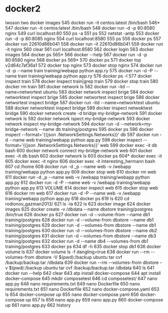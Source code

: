 # docker2
lwsson two
 docker images
545  docker run -it centos:latest /bin/bash
546*
547  docker run -it centos:latest /bin/bash
548  docker run -d -p 80:8580 nginx
549  curl localhost:80
550  ps -a
551  ps
552  netstat -antp
553  docker run -d -p 80:8085 nginx
554  curl localhost:8580
555  ps
556  docker ps
557  docker run 22610d86b041
558  docker run -it 22610d86b041
559  docker run -it nginx
560  clear
561  curl localhost:8580
562  docker login
563  docker images
564  docker ps
565*
  566  docker --help
  567  docker run -d -p 80:8580 nginx
  568  docker ps
  569*
  570  docker ps
  571  docker top v2d64c7af36a1
  572  docker top nginx
  573  docker stop nginx
  574  docker run -d -p --name train training/webapp python app.ry
  575  docker run -d -P --name train training/webapp python app.ry
  576  docker ps -l
  577  docker inspect train
  578  docker inspect train|grep train
  579  docker stop train
  580  docker rm train
  581  docker network ls
  582  docker run -itd --name=networtest ubuntu
  583  docker network inspect brige
  584  docker networktest inspect brige
  585  docker networtest inspect brige
  586  docker networtest inspect bridge
  587  docker run -itd --name=networktest ubuntu
  588  docker networktest inspect bridge
  589  docker inspect netwoktwst bridge
  590  docker network create -d bridge my-bridge-network
  591  docker network ls
  592  docker network ispect my-bridge-network
  593  docker network inspect my-bridge-network
  594  docker run -d --network=my-bridge-network --name db training/postgres
  595  docker ps
  596  docker inspect --format='{{json .NetworkSettings.Networks}}'  db
  597  docker run -d --name web training/webapp python app.py
  598  docker inspect --format='{{json .NetworkSettings.Networks}}'  web
  599  docker exec -it db bash
  600  docker network connect my-bridge-network web
  601  docker exec -it db bash
  602  docker network ls
  603  docker ps
  604* docker exec -it
  605  docker exec -it nginx
  606  docker exec -it interesting_hermann bash
  607  cd /home
  608  docker run -d _p --name web -v /webapp training/webapp python app.py
  609  docker stop web
  610  docker rm web
  611  docker run -d _p --name web -v /webapp training/webapp python app.py
  612  docker run -d -P --name web -v /webapp training/webapp python app.py
  613  VOLUME
  614  docker inspect web
  615  docker stop web
  616  docker rm web
  617  docker run -d -P --name web -v /webapp training/webapp python app.py
  618  docker ps
  619  ls
  620  cd rodionov_gazman2013/
  621  ls -la
  622  ls
  623  docker image
  624  docker images
  625  docker create -v /dbdata --name dbstore training/postgres /bin/true
  626  docker ps
  627  docker run -d --volume-from --name db1 training/postgres
  628  docker run -d --volume-from dbstore --name db1 training/postgres
  629  docker run -d --volumes-from dbstore --name db1 training/postgres
  630  docker run -d --volumes-from dbstore --name db2 training/postgres
  631  docker run -d --volumes-from dbstore --name db3 training/postgres
  632  docker run -d --name db4 --volumes-from db1 training/postgres
  633  docker ps
  634  df -h
  635  docker stop db1
  636  docker volume ls
  637  docker volume ls -f dangling=true
  638  docker run --rm --volumes-from dbstore -V $(pwd):/backup ubuntu tar cvf /backup/backup.tar /dbdata
  639  docker run --rm --volumes-from dbstore -v $(pwd):/backup ubuntu tar cvf /backup/backup.tar /dbdata
  640  ls
  641  docker run --help
  642  clear
  643  atp install docker-compose
  644  apt install docker-compose
  645  mkdir composetest
  646  cd composetest/
  647  nano app.py
  648  nano requirements.txt
  649  nano Dockerfile
  650  nano requirements.txt
  651  nano Dockerfile
  652  nano docker-compose.yaml
  653  ls
  654  docker-compose up
  655  nano docker-compose.yaml
  656  docker-compose up
  657  ls
  658  nano app.py
  659  nano app.py
  660  docker-compose up
  661  nano app.py
  662  history
